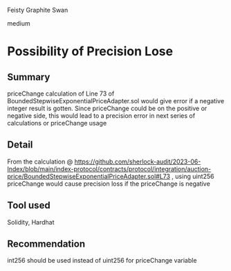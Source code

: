 Feisty Graphite Swan

medium

# Possibility of Precision Lose

## Summary
priceChange calculation of Line 73 of BoundedStepwiseExponentialPriceAdapter.sol would give error if a negative integer result is gotten. Since priceChange could be on the positive or negative side, this would lead to a precision error in next series of calculations or priceChange usage
##  Detail
From the calculation @ https://github.com/sherlock-audit/2023-06-Index/blob/main/index-protocol/contracts/protocol/integration/auction-price/BoundedStepwiseExponentialPriceAdapter.sol#L73 , using uint256 priceChange would cause precision loss if the priceChange is negative

## Tool used
Solidity, Hardhat
## Recommendation
int256 should be used instead of uint256 for priceChange variable